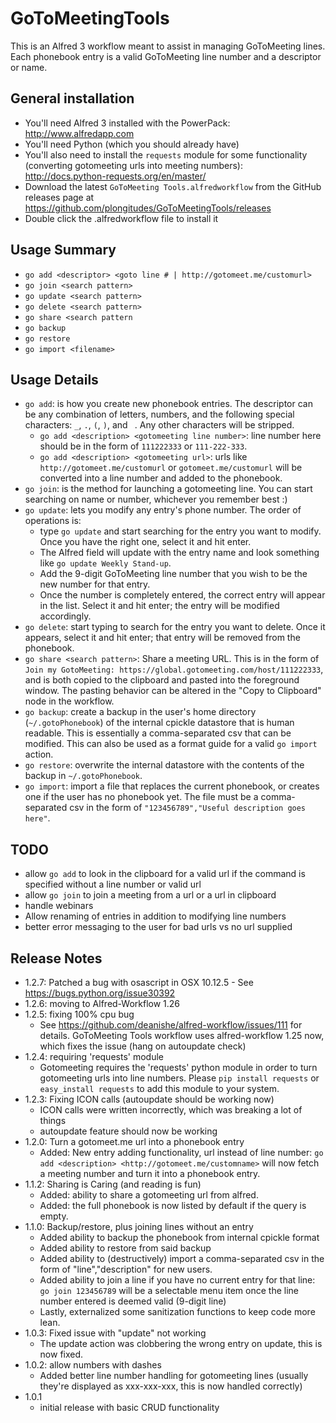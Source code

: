 # GoToMeetingTools
This is an Alfred 3 workflow meant to assist in managing GoToMeeting lines. Each phonebook entry is a valid GoToMeeting line number and a descriptor or name.

## General installation

- You'll need Alfred 3 installed with the PowerPack: http://www.alfredapp.com
- You'll need Python (which you should already have)
- You'll also need to install the `requests` module for some functionality (converting gotomeeting urls into meeting numbers): http://docs.python-requests.org/en/master/
- Download the latest `GoToMeeting Tools.alfredworkflow` from the GitHub releases page at https://github.com/plongitudes/GoToMeetingTools/releases
- Double click the .alfredworkflow file to install it

## Usage Summary
- `go add <descriptor> <goto line # | http://gotomeet.me/customurl>`
- `go join <search pattern>`
- `go update <search pattern>`
- `go delete <search pattern>`
- `go share <search pattern`
- `go backup`
- `go restore`
- `go import <filename>`

## Usage Details
- `go add`: is how you create new phonebook entries. The descriptor can be any combination of letters, numbers, and the following special characters: `_`, `.`, `(`, `)`, and ` `. Any other characters will be stripped.
    - `go add <description> <gotomeeting line number>`: line number here should be in the form of `111222333` or `111-222-333`.
    - `go add <description> <gotomeeting url>`: urls like `http://gotomeet.me/customurl` or `gotomeet.me/customurl` will be converted into a line number and added to the phonebook.
- `go join`: is the method for launching a gotomeeting line. You can start searching on name or number, whichever you remember best :)
- `go update`: lets you modify any entry's phone number. The order of operations is:
    - type `go update` and start searching for the entry you want to modify. Once you have the right one, select it and hit enter.
    - The Alfred field will update with the entry name and look something like `go update Weekly Stand-up`.
    - Add the 9-digit GoToMeeting line number that you wish to be the new number for that entry.
    - Once the number is completely entered, the correct entry will appear in the list. Select it and hit enter; the entry will be modified accordingly.
- `go delete`: start typing to search for the entry you want to delete. Once it appears, select it and hit enter; that entry will be removed from the phonebook.
- `go share <search pattern>`: Share a meeting URL. This is in the form of `Join my GotoMeeting: https://global.gotomeeting.com/host/111222333`, and is both copied to the clipboard and pasted into the foreground window. The pasting behavior can be altered in the "Copy to Clipboard" node in the workflow.
- `go backup`: create a backup in the user's home directory (`~/.gotoPhonebook`) of the internal cpickle datastore that is human readable. This is essentially a comma-separated csv that can be modified. This can also be used as a format guide for a valid `go import` action.
- `go restore`: overwrite the internal datastore with the contents of the backup in `~/.gotoPhonebook`.
- `go import`: import a file that replaces the current phonebook, or creates one if the user has no phonebook yet. The file must be a comma-separated csv in the form of `"123456789","Useful description goes here"`.

## TODO
- allow `go add` to look in the clipboard for a valid url if the command is specified without a line number or valid url
- allow `go join` to join a meeting from a url or a url in clipboard
- handle webinars
- Allow renaming of entries in addition to modifying line numbers
- better error messaging to the user for bad urls vs no url supplied

## Release Notes
- 1.2.7: Patched a bug with osascript in OSX 10.12.5 - See https://bugs.python.org/issue30392
- 1.2.6: moving to Alfred-Workflow 1.26
- 1.2.5: fixing 100% cpu bug
    - See https://github.com/deanishe/alfred-workflow/issues/111 for details. GoToMeeting Tools workflow uses alfred-workflow 1.25 now, which fixes the issue (hang on autoupdate check)
- 1.2.4: requiring 'requests' module
    - Gotomeeting requires the 'requests' python module in order to turn gotomeeting urls into line numbers. Please `pip install requests` or `easy_install requests` to add this module to your system.
- 1.2.3: Fixing ICON calls (autoupdate should be working now)
    - ICON calls were written incorrectly, which was breaking a lot of things
    - autoupdate feature should now be working
- 1.2.0: Turn a gotomeet.me url into a phonebook entry
    - Added: New entry adding functionality, url instead of line number: `go add <description> <http://gotomeet.me/customname>` will now fetch a meeting number and turn it into a phonebook entry.
- 1.1.2: Sharing is Caring (and reading is fun)
    - Added: ability to share a gotomeeting url from alfred.
    - Added: the full phonebook is now listed by default if the query is empty.
- 1.1.0: Backup/restore, plus joining lines without an entry
    - Added ability to backup the phonebook from internal cpickle format
    - Added ability to restore from said backup
    - Added ability to (destructively) import a comma-separated csv in the form of "line","description" for new users.
    - Added ability to join a line if you have no current entry for that line: `go join 123456789` will be a selectable menu item once the line number entered is deemed valid (9-digit line)
    - Lastly, externalized some sanitization functions to keep code more lean.
- 1.0.3: Fixed issue with "update" not working
    - The update action was clobbering the wrong entry on update, this is now fixed.
- 1.0.2: allow numbers with dashes
    - Added better line number handling for gotomeeting lines (usually they're displayed as xxx-xxx-xxx, this is now handled correctly)
- 1.0.1
    - initial release with basic CRUD functionality
